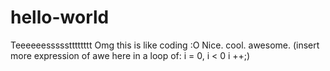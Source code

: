 # hello-world
Teeeeeessssstttttttt
Omg this is like coding :O
Nice.
cool.
awesome.
(insert more expression of awe here in a loop of: i = 0, i < 0 i ++;)

